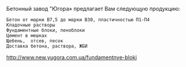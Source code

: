 Бетонный завод "Югора» предлагает Вам следующую продукцию:

    Бетон от марки В7,5 до марки В30, пластичностью П1-П4
    Кладочные растворы
    Фундаментные блоки, пеноблоки
    Цемент в мешках
    Щебень,  отсев, песок
    Доставка бетона, раствора, ЖБИ

http://www.new.yugora.com.ua/fundamentnye-bloki
